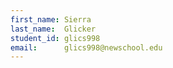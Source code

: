 ```yaml
---
first_name: Sierra
last_name:  Glicker
student_id: glics998
email:      glics998@newschool.edu
---
```

